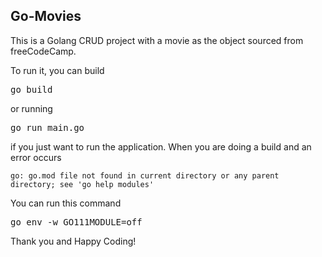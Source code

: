 <h2>Go-Movies</h2>

This is a Golang CRUD project with a movie as the object sourced from freeCodeCamp.

To run it, you can build <pre>go build</pre>
or running

<pre>go run main.go</pre>

if you just want to run the application.
When you are doing a build and an error occurs

<code>go: go.mod file not found in current directory or any parent directory; see 'go help modules'</code>

You can run this command

<pre>go env -w GO111MODULE=off</pre>

Thank you and Happy Coding!
